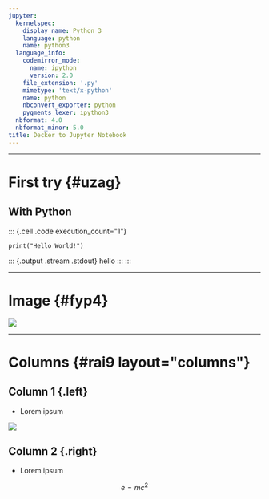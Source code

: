 ```yaml
---
jupyter:
  kernelspec:
    display_name: Python 3
    language: python
    name: python3
  language_info:
    codemirror_mode:
      name: ipython
      version: 2.0
    file_extension: '.py'
    mimetype: 'text/x-python'
    name: python
    nbconvert_exporter: python
    pygments_lexer: ipython3
  nbformat: 4.0
  nbformat_minor: 5.0
title: Decker to Jupyter Notebook
---
```


---

# First try {#uzag}

## With Python

::: {.cell .code execution_count="1"}
``` {.python}
print("Hello World!")
```

::: {.output .stream .stdout}
    hello
:::
:::

---

# Image {#fyp4}

![](../image/a05-rnd-ok.png)

---

# Columns {#rai9 layout="columns"}

## Column 1 {.left}

-   Lorem ipsum

![](../image/a05-rnd-ok.png)

## Column 2 {.right}

-   Lorem ipsum

$$
e=mc^2
$$

